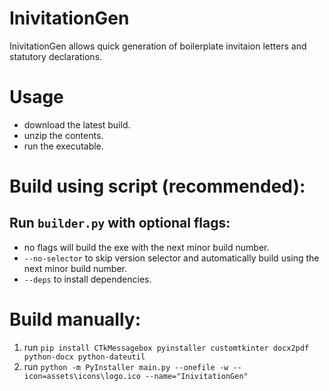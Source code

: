# InivitationGen
InivitationGen allows quick generation of boilerplate invitaion letters and statutory declarations.

# Usage
- download the latest build.
- unzip the contents.
- run the executable.

# Build using script (recommended):
## Run `builder.py` with optional flags:
- no flags will build the exe with the next minor build number.
- `--no-selector` to skip version selector and automatically build using the next minor build number.
- `--deps` to install dependencies.

# Build manually:
1. run ```pip install CTkMessagebox pyinstaller customtkinter docx2pdf python-docx python-dateutil``` 
2. run ```python -m PyInstaller main.py --onefile -w --icon=assets\icons\logo.ico --name="InivitationGen"```
